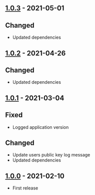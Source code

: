 ## [1.0.3](https://github.com/ReasonSoftware/ssh-manager/releases/tag/v1.0.3) - 2021-05-01
## Changed
- Updated dependencies

## [1.0.2](https://github.com/ReasonSoftware/ssh-manager/releases/tag/v1.0.2) - 2021-04-26
## Changed
- Updated dependencies

## [1.0.1](https://github.com/ReasonSoftware/ssh-manager/releases/tag/v1.0.1) - 2021-03-04
## Fixed
- Logged application version

## Changed
- Update users public key log message
- Updated dependencies

## [1.0.0](https://github.com/ReasonSoftware/ssh-manager/releases/tag/v1.0.0) - 2021-02-10
- First release